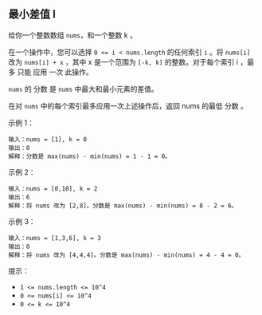 ## 最小差值 I

给你一个整数数组 `nums`，和一个整数 k 。

在一个操作中，您可以选择 `0 <= i < nums.length` 的任何索引 `i` 。将 `nums[i]` 改为 `nums[i] + x` ，其中 x 是一个范围为 `[-k, k]` 的整数。对于每个索引 i ，最多 只能 应用 一次 此操作。

`nums` 的 分数 是 `nums` 中最大和最小元素的差值。

在对  `nums` 中的每个索引最多应用一次上述操作后，返回 nums 的最低 分数 。

示例 1：

```
输入：nums = [1], k = 0
输出：0
解释：分数是 max(nums) - min(nums) = 1 - 1 = 0。
```

示例 2：

```
输入：nums = [0,10], k = 2
输出：6
解释：将 nums 改为 [2,8]。分数是 max(nums) - min(nums) = 8 - 2 = 6。
```

示例 3：

```
输入：nums = [1,3,6], k = 3
输出：0
解释：将 nums 改为 [4,4,4]。分数是 max(nums) - min(nums) = 4 - 4 = 0。
```

提示：

* `1 <= nums.length <= 10^4`
* `0 <= nums[i] <= 10^4`
* `0 <= k <= 10^4`